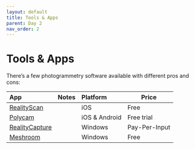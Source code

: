 ```yaml
---
layout: default
title: Tools & Apps
parent: Day 2
nav_order: 2
---
```


# Tools & Apps

There’s a few photogrammetry software available with different pros and cons:

| App              | Notes | Platform      | Price         |
| :--------------- | :---- | :------------ | ------------- |
| [RealityScan]    |       | iOS           | Free          |
| [Polycam]        |       | iOS & Android | Free trial    |
| [RealityCapture] |       | Windows       | Pay-Per-Input |
| [Meshroom]       |       | Windows       | Free          |

[realityscan]: https://apps.apple.com/us/app/realityscan/id1584832280
[polycam]: https://poly.cam/
[realitycapture]: https://www.capturingreality.com/
[meshroom]: https://alicevision.org/#meshroom
